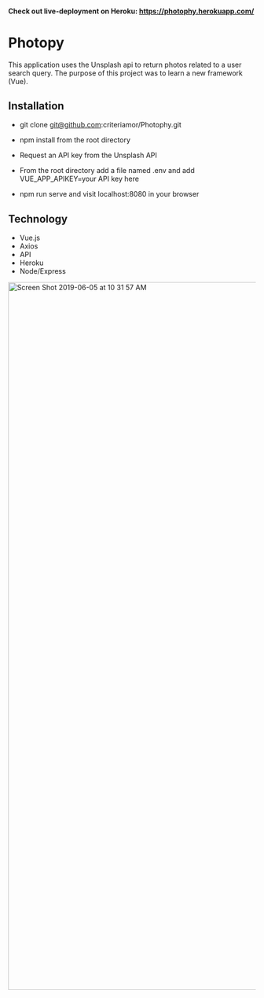#### Check out live-deployment on Heroku: https://photophy.herokuapp.com/

# Photopy
This application uses the Unsplash api to return photos related to a user search query. The purpose of this project was to learn a new framework (Vue).

## Installation
- git clone git@github.com:criteriamor/Photophy.git

- npm install from the root directory

- Request an API key from the Unsplash API

- From the root directory add a file named .env and add VUE_APP_APIKEY=your API key here

- npm run serve and visit localhost:8080 in your browser

## Technology
- Vue.js
- Axios
- API
- Heroku
- Node/Express

<img width="1440" alt="Screen Shot 2019-06-05 at 10 31 57 AM" src="https://user-images.githubusercontent.com/20582868/58973545-711e8c80-877d-11e9-9d25-76f624a4a985.png">

